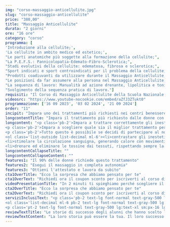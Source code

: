 ```yaml
---
img: "corso-massaggio-anticellulite.jpg"
slug: "corso-massaggio-anticellulite"
price: "380,00"
title: "Massaggio Anticellulite"
durata: "2 giorni"
ore: "16 ore"
category: "corso"
programma: [
'Introduzione alla cellulite;',
'La cellulite in ambito medico ed estetico;',
"Le parti anatomiche più soggette alla formazione della cellulite;",
"La P.E.F.S.: Pannicolopatia-Edemato-Fibro-Sclerotica;",
"Stadi evolutivi della cellulite: edematosa, fibrosa e sclerotica;",
"Sport indicati e sport controindicati per il problema della cellulite;",
"Prodotti coadiuvanti da utilizzare durante il Massaggio Anticellulite;",
"Le posizioni da far assumere alla persona nel Massaggio Anticellulite;",
"La sequenza di lavoro: Manualità ad azione drenante, lipolitica e tonificante;",
"Svolgimento della sequenza pratica di lavoro."]
requisiti: "Il Corso di Massaggio Anticellulite della Scuola Nazionale di Massaggio Tao è aperto a chi ha già un'esperienza di base precedente e soprattutto una conoscenza delle tecniche occidentali del Massaggio Classico Svedese, quali sfioramenti, frizioni, impastamenti, vibrazioni e percussioni, in tutte le loro varianti."
videosrc: "https://www.youtube-nocookie.com/embed/aZfJ3ZTukt0"
programmazione: ['16 09 2023', '03 02 2024', '21 09 2024']    
order: "11"
incipit: "Impara uno dei trattamenti più richiesti nei centri benessere ed estetici e nelle spa. Cosa aspetti? Scopri l’offerta formativa del nostro corso anticellulite."
longcontentTitle: "Impara il trattamento più richiesto dalle donne con il massaggio anticellulite"            
longcontent: "<p class='pb-2'>Impara a trattare correttamente gli inestetismi della pelle come cellulite, smagliature e fragilità capillari. Impara quali sono le cause di questi inestetismi in ogni loro sfumatura.</p> 
<p class='pb-2'>Impara a scegliere quale sia il miglior trattamento personalizzato da proporre ai tuoi clienti in base alla loro situazione e al grado di alterazione dei tessuti.</p>
<p class='pb-2'>Tutto questo è possibile se decidi di partecipare al nostro corso di formazione sul massaggio anticellulite grazie al quale scoprirai le tecniche più efficaci per:</p>
<ol class='list-outside list-decimal ml-6'><li>contrastare gli inestetismi della cellulite;</li>
<li>stimolare la circolazione sanguigna, generando calore con movimenti di sfregamento e impastamento;</li>
<li>drenare ed eliminare le tossine dai tessuti, rispettando sempre la circolazione linfatica.</li></ol>"
longcontentCollapseTitle: ""
longcontentCollapseContent: ""
features1: "Il 90% delle donne richiede questo trattamento"
features2: "Esegui il massaggio in completa autonomia"
features3: "Ottieni l'attestato e lavora da subito"  
cta1OverTitle: "Ecco la sorpresa che abbiamo pensato per te"
cta1OverText: "Richiedi ora il coupon sconto per iscriverti al corso di massaggio anticellulite"
videoPresentationTitle: "In 2 minuti ti spieghiamo perché scegliere il corso di massaggio anticellulite"
cta2OverTitle: "Ecco la sorpresa che abbiamo pensato per te"
cta2OverText: "Richiedi ora il coupon sconto per iscriverti al corso di massaggio anticellulite"
serviziInclusiText: "<p class='pb-2 text-lg font-normal text-gray-500 lg:text-xl sm:px-12 lg:px-48 text-justify'>Ecco per te, 3 motivi per iscriverti al nostro corso di massaggio anticellulite:<br/>
<ol class='list-decimal ml-6 pb-2 text-lg font-normal text-gray-500 lg:text-xl sm:px-12 lg:px-48'><li>Il 90% delle donne richiede questo trattamento;</li><li>È la tecnica di massaggio più richiesta nei centri benessere, nelle spa e nei centri estetici;</li><li>È il corso di formazione perfetto se vuoi intraprendere la carriera di massaggiatore nel campo del benessere.</li></ol>
<p class='pt-2 text-lg font-normal text-gray-500 lg:text-xl sm:px-16 lg:px-48 text-justify'>Se vuoi partecipare alla migliore formazione in questo campo, non devi fare altro che contattarci e ti daremo tutte le informazioni sulla prima data disponibile.</p>"
reviewTextTitle: "Le storie di successo degli alunni che hanno scelto la nostra scuola di massaggio"        
reviewTextContent: "La loro storia può essere la tua. Il loro successo puoi ottenerlo anche tu.<span class='block py-2'>Cosa aspetti? Scegli anche tu di essere finalmente felice del lavoro che scegli.</span>" 
---
```

